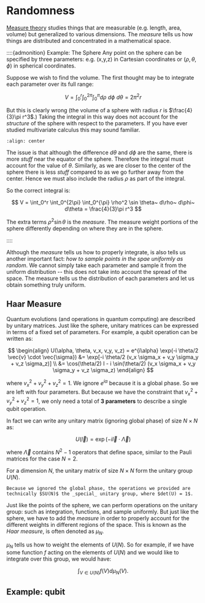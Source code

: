 # Randomness

[Measure theory](https://en.wikipedia.org/wiki/Measure_(mathematics)) studies things that are measurable (e.g. length, area, volume) but generalized to various dimensions. The _measure_ tells us how things are distributed and concentrated in a mathematical space.

::::{admonition} Example: The Sphere
Any point on the sphere can be specified by three parameters: e.g. (x,y,z) in Cartesian coordinates or $(\rho, \theta, \phi)$ in spherical coordinates.

Suppose we wish to find the volume. The first thought may be to integrate each parameter over its full range:

$$
V = \int_0^{r} \int_0^{2\pi} \int_0^{\pi} d\rho~ d\phi~ d\theta = 2\pi^2 r
$$

But this is clearly wrong (the volume of a sphere with radius $r$ is $\frac{4}{3}\pi r^3$.) Taking the integral in this way does not account for the _structure_ of the sphere with respect to the parameters. If you have ever studied multivariate calculus this may sound familiar.

```{image} volume-element.png
:align: center
```

The issue is that although the difference $d\theta$ and $d\phi$ are the same, there is more _stuff_ near the equator of the sphere. Therefore the integral must account for the value of $\theta$. Similarly, as we are closer to the center of the sphere there is less _stuff_ compared to as we go further away from the center. Hence we must also include the radius $\rho$ as part of the integral. 

So the correct integral is:

$$
V = \int_0^r \int_0^{2\pi} \int_0^{\pi} \rho^2 \sin \theta~ d\rho~ d\phi~
d\theta = \frac{4}{3}\pi r^3
$$

The extra terms $\rho^2\sin\theta$ is the _measure_. The measure weight portions of the sphere differently depending on where they are in the sphere.

::::

Although the _measure_ tells us how to properly integrate, is also tells us another important fact: _how to sample points in the spae uniformly as random_. We cannot simply take each parameter and sample it from the uniform distribution -- this does not take into account the spread of the space. The measure tells us the distribution of each parameters and let us obtain something truly uniform.

## Haar Measure

Quantum evolutions (and operations in quantum computing) are described by unitary matrices. Just like the sphere, unitary matrices can be expressed in terms of a fixed set of parameters. For example, a qubit operation can be written as:

$$
\begin{align}
U(\alpha, \theta, v_x, v_y, v_z) = e^{i\alpha} \exp(-i \theta/2 \vec{v} \cdot \vec{\sigma}) &= \exp[-i \theta/2 (v_x \sigma_x + v_y \sigma_y + v_z \sigma_z)] \\
&= \cos(\theta/2) I - i \sin(\theta/2) (v_x \sigma_x + v_y \sigma_y + v_z \sigma_z)
\end{align}
$$

where $v_x^2 + v_y^2 + v_z^2 = 1$. We ignore $e^{i\alpha}$ because it is a global phase. So we are left with four parameters. But because we have the constraint that $v_x^2 + v_y^2 + v_z^2 = 1$, we only need a total of **3 parameters** to describe a single qubit operation.

In fact we can write any unitary matrix (ignoring global phase) of size $N \times N$ as:

$$
U(\vec{l}) = \exp(-i \vec{l} \cdot \vec{\Lambda})
$$

where $\vec{\Lambda}$ contains $N^2 -1$ operators that define space, similar to the Pauli matrices for the case $N=2$. 


For a dimension $N$, the unitary matrix of size $N \times N$ form the unitary group $U(N)$. 

```{note}
Because we ignored the global phase, the operations we provided are technically $SU(N)$ the _special_ unitary group, where $det(U) = 1$. 
```

Just like the points of the sphere, we can perform operations on the unitary group: such as integration, functions, and sample uniformly. But just like the sphere, we have to add the _measure_ in order to properly account for the different weights in different regions of the space. This is known as the _Haar measure_, is often denoted as $\mu_N$.

$\mu_N$ tells us how to weight the elements of $U(N)$. So for example, if we have some function $f$ acting on the elements of $U(N)$ and we would like to integrate over this group, we would have:

$$
\int_{V \in U(N)} f(V) d\mu_N(V).
$$

## Example: qubit